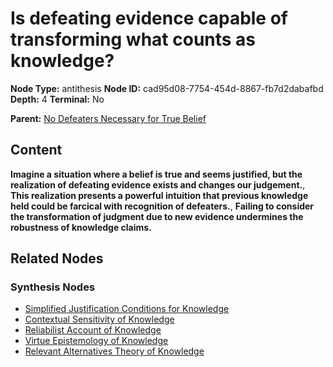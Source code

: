 # Is defeating evidence capable of transforming what counts as knowledge?

**Node Type:** antithesis
**Node ID:** cad95d08-7754-454d-8867-fb7d2dabafbd
**Depth:** 4
**Terminal:** No

**Parent:** [No Defeaters Necessary for True Belief](no-defeaters-necessary-for-true-belief-synthesis-1969747b-cf99-4e2a-bfa0-4bd52c981d0a.md)

## Content

**Imagine a situation where a belief is true and seems justified, but the realization of defeating evidence exists and changes our judgement.**, **This realization presents a powerful intuition that previous knowledge held could be farcical with recognition of defeaters.**, **Failing to consider the transformation of judgment due to new evidence undermines the robustness of knowledge claims.**

## Related Nodes

### Synthesis Nodes

- [Simplified Justification Conditions for Knowledge](simplified-justification-conditions-for-knowledge-synthesis-4a3d39c7-4cfc-4fc7-9827-9a94f6b4d563.md)
- [Contextual Sensitivity of Knowledge](contextual-sensitivity-of-knowledge-synthesis-f08f9269-47dd-41a4-a31b-795ac1c19076.md)
- [Reliabilist Account of Knowledge](reliabilist-account-of-knowledge-synthesis-7908d2f2-f999-45de-ac6c-5870a9a844bf.md)
- [Virtue Epistemology of Knowledge](virtue-epistemology-of-knowledge-synthesis-253c3632-d955-45c1-9d0a-4cbdc5aa03b8.md)
- [Relevant Alternatives Theory of Knowledge](relevant-alternatives-theory-of-knowledge-synthesis-3f4deb4b-e3b2-4e8c-8a92-b21e9297bebc.md)
